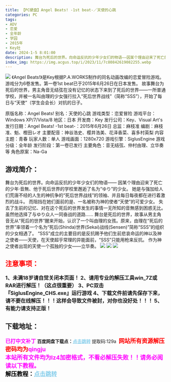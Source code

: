 ```yaml
---
title: 【PC硬盘】Angel Beats! -1st beat-／天使的心跳
categories: PC
tags:
- ADV
- 恋爱
- 全年龄
- 学园
- 2015年
- Key社
date: 2024-1-5 8:01:00
description: 舞台为死后的世界。向命运反抗的少年少女们的物语——因某个理由迎来了死亡的少年·音無、他于死后世界的学校里邂逅了名为“ゆり”的少女。她是与强加给人们荒唐不经的人生的神抗争的“死后世界战线”的领袖、并且每日每夜都在进行着激烈的战斗。而阻挡在她们面前的是、一名被称为神的使者“天使”的可爱少女。
index_img: https://img.acgus.top/i/2023/11/7c80842619082255.webp
---
```

![](https://img.acgus.top/i/2023/11/7c80842619082255.webp)
《Angel Beats!》是Key根据P.A.WORKS制作的同名动画改编的恋爱冒险游戏。游戏分为6卷发售。第一卷1st beat已于2015年6月26日在日本发售。
故事舞台为死后的世界，男主角音无结弦在没有记忆的状态下来到了死后的世界——一所普通学校，并被一名叫由理的少女强行拉入“死后世界战线”（简称“SSS”），开始了每日与“天使”（学生会会长）对抗的日子。

原版名称：Angel Beats!
别名：天使的心跳
游戏类型：恋爱冒险
游戏平台：Windows XP/7/Vista/8
地区：日本
开发商：Key
发行公司：Key、Visual Art's
发行日期：Angel Beats! -1st beat-：2015年6月26日
总监：麻枝准
编剧：麻枝准、魁、樫田レオ
主要配音：神谷浩史、樱井浩美、花泽香菜、喜多村英梨
内容主题：青春
玩家人数：单人
游戏画面：1280x720
游戏引擎：SiglusEngine
游戏分级：全年龄
发行阶段：第一卷已发行
主要角色：音无结弦、仲村由理、立华奏等
角色原案：Na-Ga

## 游戏简介：
舞台为死后的世界。向命运反抗的少年少女们的物语——
因某个理由迎来了死亡的少年·音無、他于死后世界的学校里邂逅了名为“ゆり”的少女。
她是与强加给人们荒唐不经的人生的神抗争的“死后世界战线”的领袖、并且每日每夜都在进行着激烈的战斗。
而阻挡在她们面前的是、一名被称为神的使者“天使”的可爱少女。
失去了生前的记忆、对在这个死后的世界发生的事情一无所知的音無感到困惑无比。
虽然他选择了与ゆり众人一同奋战的道路……
舞台是死后的世界，故事从男主角音无从“死后的世界”醒来开始，认识了一个叫由理的女孩。原来，由理在“死后的世界”率领着一个名为“死后(Shinda)世界(Sekai)战线(Sensen)”简称“SSS”的组织的少女相遇了。
“SSS”成立的主要目的是反抗赐予他们生前悲哀命运的神以及神之使者——天使，在天使超乎常理的异能面前，“SSS”只能用枪来反抗。
作为神之使者出现的天使一个孤独的少女——立华奏。
![](https://img.acgus.top/i/2023/11/26ddd546ea082307.webp)
![](https://img.acgus.top/i/2023/11/3e41d8191c082303.webp)
![](https://img.acgus.top/i/2023/11/6a083df824082259.webp)





## <font color=#FF0000 >注意事项：</font>
<font size=3><b>1、未满18岁请自觉关闭本页面！
2、请用专业的解压工具win_7Z或RAR进行解压！（这点很重要）
3、PC双击『SiglusEngine_CHS.exe』运行游戏
4、下载文件前请先保存下来，请不要在线解压！！！这样会导致文件被封，对你也没好处！！！
5、有能力请支持正版！</b></font>

## 下载地址：
<font color=#FF00FF size=3><b>已打中文补丁</b></font>
<b>百度网盘下载点：</b><a href="https://pan.baidu.com/s/1I9DXJag0psktF7z40SSEOw?pwd=129a" style="color: #87CEEB;"><b>点击跳转</b></a> 提取码:129a
<a style="padding: 0" href="https://post.qingju.org/AD/"><img style="max-width:100%" src="https://img.acgus.top/i/2024/07/478f689b8021d8d499ab43d21acf137a.gif" alt=""></a>
<b><font color=#FF0000 size=4>网站所有资源解压密码均为</b></font><b><font color=#FF00FF size=4>qingju</font><font color=#FF0000 ></font></b><br><b><font color=#FF00FF size=4>本站所有文件均为lz4加密格式，不看必解压失败！！请务必阅读以下教程。</b></font><br><b><font color=#000 size=4>解压教程：</b><a href="https://post.qingju.org/tutorial/000/" style="color: #87CEEB;"><b>点击跳转</b></a>
